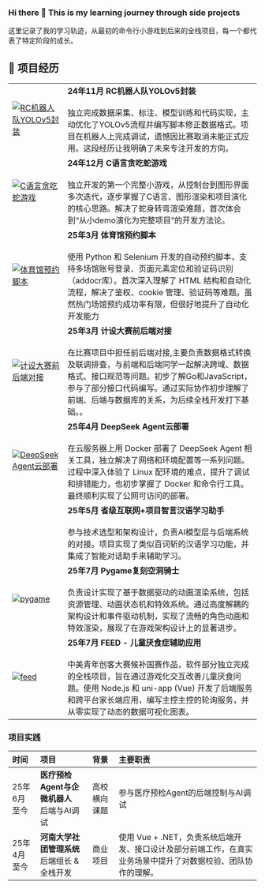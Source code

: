 ### Hi there 👋 This is my learning journey through side projects

这里记录了我的学习轨迹，从最初的命令行小游戏到后来的全栈项目，每一个都代表了特定阶段的成长。

## 🚀 项目经历
| |  |
|---|---|
| [![RC机器人队YOLOv5封装](https://github-readme-stats.vercel.app/api/pin/?username=jadeproheshan&repo=yolo-practice&theme=buefy)](https://github.com/jadeproheshan/yolo-practice.git)     | **24年11月 RC机器人队YOLOv5封装** <br><br> 独立完成数据采集、标注、模型训练和代码实现，主动优化了YOLOv5流程并编写脚本修正数据格式。项目在机器人上完成调试，遗憾因比赛取消未能正式应用。这段经历让我明确了未来专注开发的方向。 |
| [![C语言贪吃蛇游戏](https://github-readme-stats.vercel.app/api/pin/?username=jadeproheshan&repo=easysnake&theme=buefy)](https://github.com/jadeproheshan/easysnake) | **24年12月 C语言贪吃蛇游戏** <br><br> 独立开发的第一个完整小游戏，从控制台到图形界面多次迭代，逐步掌握了C语言、图形渲染和项目演化的核心思路。解决了蛇身转弯渲染难题，首次体会到“从小demo演化为完整项目”的开发方法论。 |
| [![体育馆预约脚本](https://github-readme-stats.vercel.app/api/pin/?username=script-develop&repo=XMU_Reservation-script&theme=buefy)](https://github.com/script-develop/XMU_Reservation-script) | **25年3月 体育馆预约脚本** <br><br> 使用 Python 和 Selenium 开发的自动预约脚本，支持多场馆账号登录、页面元素定位和验证码识别（addocr库）。首次深入理解了 HTML 结构和自动化流程，解决了鉴权、cookie 管理、验证码等难题。虽然热门场馆预约成功率有限，但很好地提升了自动化开发能力 |
| [![计设大赛前后端对接](https://github-readme-stats.vercel.app/api/pin/?username=JustinSparrrow&repo=IOOI-EmotionEgg&theme=buefy)](https://github.com/JustinSparrrow/IOOI-EmotionEgg/tree/2025-jsjds) | **25年3月 计设大赛前后端对接** <br><br> 在比赛项目中担任前后端对接,主要负责数据格式转换及联调排查，与前端和后端同学一起解决跨域、数据格式、接口规范等问题。初步了解Go和JavaScript，参与了部分接口代码编写。通过实际协作初步理解了前端、后端与数据库的关系，为后续全栈开发打下基础。。 |
| [![DeepSeek Agent云部署](https://github-readme-stats.vercel.app/api/pin/?username=jadeproheshan&repo=ME&theme=buefy)](https://github.com/jadeproheshan/easysnake) | **25年4月 DeepSeek Agent云部署** <br><br> 在云服务器上用 Docker 部署了 DeepSeek Agent 相关工具，独立解决了网络和环境配置等一系列问题。过程中深入体验了 Linux 配环境的难点，提升了调试和排错能力，也初步掌握了 Docker 和命令行工具。最终顺利实现了公网可访问的部署。 |
| | **25年5月 省级互联网+项目智言汉语学习助手** <br><br> 参与技术选型和架构设计，负责AI模型层与后端系统的对接。项目实现了类似百词斩的汉语学习功能，并集成了智能对话助手来辅助学习。 |
|  [![pygame](https://github-readme-stats.vercel.app/api/pin/?username=ForHT&repo=Hollow-Knight&theme=buefy)](https://github.com/ForHT/Hollow-Knight) | **25年7月 Pygame复刻空洞骑士** <br><br> 负责设计实现了基于数据驱动的动画渲染系统，包括资源管理、动画状态机和特效系统。通过高度解耦的架构设计和事件驱动机制，实现了流畅的角色动画和特效渲染，展现了在游戏架构设计上的显著进步。 |
| [![feed](https://github-readme-stats.vercel.app/api/pin/?username=jadeproheshan&repo=ME&theme=buefy)](https://github.com/jadeproheshan/ME#feed-app) | **25年7月 FEED - 儿童厌食症辅助应用** <br><br> 中美青年创客大赛候补国赛作品，软件部分独立完成的全栈项目，旨在通过游戏化交互改善儿童厌食问题。使用 Node.js 和 uni-app (Vue) 开发了后端服务和跨平台家长端应用，编写主控主控的轮询服务，并从零实现了动态的数据可视化图表。 |

### 项目实践
| 时间 | 项目 |  背景 | 主要职责 |
| :--- | :--- | :--- | :--- |
| 25年6月至今 | **医疗预检Agent与企微机器人** <br> 后端与AI调试 | 高校横向课题 | 参与医疗预检Agent的后端控制与AI调试|
| 25年4月至今 | **河南大学社团管理系统** <br> 后端组长 & 全栈开发 | 商业项目 | 使用 Vue + .NET，负责系统后端开发、接口设计及部分前端工作，在真实业务场景中提升了对数据校验、团队协作的理解。 |






